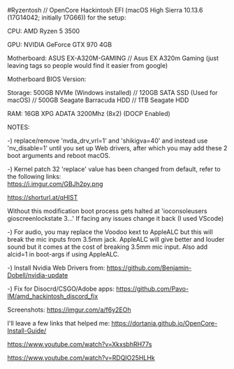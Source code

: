 #Ryzentosh // OpenCore Hackintosh EFI (macOS High Sierra 10.13.6 (17G14042; initially 17G66)) for the setup:

CPU: AMD Ryzen 5 3500

GPU: NVIDIA GeForce GTX 970 4GB

Motherboard: ASUS EX-A320M-GAMING // Asus EX A320m Gaming (just leaving tags so people would find it easier from google)

Motherboard BIOS Version: 

Storage: 500GB NVMe (Windows installed) // 120GB SATA SSD (Used for macOS) // 500GB Seagate Barracuda HDD // 1TB Seagate HDD 

RAM: 16GB XPG ADATA 3200Mhz (8x2) (DOCP Enabled)



NOTES: 

-)  replace/remove 'nvda_drv_vrl=1' and 'shikigva=40' and instead use 'nv_disable=1' until you set up Web drivers, after         which you may add these 2 boot arguments and reboot macOS. 

-)  Kernel patch 32 'replace' value has been changed from default, refer to the following links:  
    https://i.imgur.com/GBJh2py.png     
   
   https://shorturl.at/qHIST
   
   Without this modification boot process gets halted at 'ioconsoleusers gioscreenlockstate 3...'
    If facing any issues change it back (I used VScode)
    
-)  For audio, you may replace the Voodoo kext to AppleALC but this will break the mic inputs from 3.5mm jack. AppleALC will     give better and louder sound but it comes at the cost of breaking 3.5mm mic input. Also add alcid=1 in boot-args if using     AppleALC.

-) Install Nvidia Web Drivers from: https://github.com/Benjamin-Dobell/nvidia-update

-) Fix for Disocrd/CSGO/Adobe apps: https://github.com/Pavo-IM/amd_hackintosh_discord_fix

Screenshots: https://imgur.com/a/f6y2EOh

I'll leave a few links that helped me:
https://dortania.github.io/OpenCore-Install-Guide/

https://www.youtube.com/watch?v=XkxsbhRH77s

https://www.youtube.com/watch?v=RDQIO25HLHk


